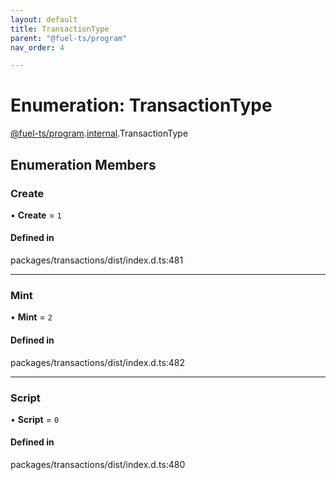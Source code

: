 ```yaml
---
layout: default
title: TransactionType
parent: "@fuel-ts/program"
nav_order: 4

---
```


# Enumeration: TransactionType

[@fuel-ts/program](../index.md).[internal](../namespaces/internal.md).TransactionType

## Enumeration Members

### Create

• **Create** = ``1``

#### Defined in

packages/transactions/dist/index.d.ts:481

___

### Mint

• **Mint** = ``2``

#### Defined in

packages/transactions/dist/index.d.ts:482

___

### Script

• **Script** = ``0``

#### Defined in

packages/transactions/dist/index.d.ts:480
